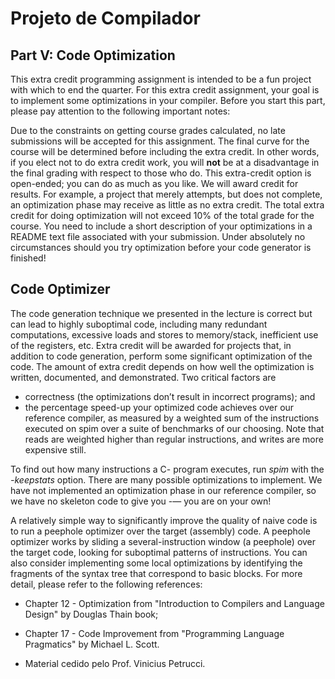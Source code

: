 # Projeto de Compilador

## Part V: Code Optimization

This extra credit programming assignment is intended to be a fun project with which to end the quarter. 
For this extra credit assignment, your goal is to implement some optimizations in your compiler.
Before you start this part, please pay attention to the following important notes:

Due to the constraints on getting course grades calculated, no late submissions will be accepted for this assignment.
The final curve for the course will be determined before including the extra credit. 
In other words, if you elect not to do extra credit work, 
you will __not__ be at a disadvantage in the final grading with respect to those who do.
This extra-credit option is open-ended; you can do as much as you like. 
We will award credit for results. For example, a project that merely attempts, but does not complete, an optimization phase may receive as little as no extra credit.
The total extra credit for doing optimization will not exceed 10% of the total grade for the course.
You need to include a short description of your optimizations in a README text file associated with your submission.
Under absolutely no circumstances should you try optimization before your code generator is finished!

## Code Optimizer

The code generation technique we presented in the lecture is correct but can lead to highly suboptimal code, including many redundant computations, excessive loads and stores to memory/stack, inefficient use of the registers, etc.
Extra credit will be awarded for projects that, in addition to code generation, perform some significant optimization of the code. The amount of extra credit depends on how well the optimization is written, documented, and demonstrated. Two critical factors are

- correctness (the optimizations don’t result in incorrect programs); and
- the percentage speed-up your optimized code achieves over our reference compiler, as measured by a weighted sum of the instructions executed on spim over a suite of benchmarks of our choosing. 
Note that reads are weighted higher than regular instructions, and writes are more expensive still.

To find out how many instructions a C- program executes, run _spim_ with the _-keepstats_ option. There are many possible optimizations to implement. We have not implemented an optimization phase in our reference compiler, so we have no skeleton code to give you -— you are on your own!

A relatively simple way to significantly improve the quality of naive code is to run a peephole optimizer over the target (assembly) code. A peephole optimizer works by sliding a several-instruction window (a peephole) over the target code, looking for suboptimal patterns of instructions. You can also consider implementing 
some local optimizations by identifying the fragments of the syntax tree that correspond to basic blocks. 
For more detail, please refer to the following references:

- Chapter 12 - Optimization from "Introduction to Compilers and Language Design" by Douglas Thain book;
- Chapter 17 - Code Improvement from "Programming Language Pragmatics" by Michael L. Scott.

- Material cedido pelo Prof. Vinicius Petrucci.
